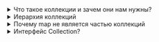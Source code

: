 <details><summary>Что такое коллекции и зачем они нам нужны?</summary>
    <p>Это структура данных, способная хранить в себе однотипные элементы, имеющая методы для обработки этих данных</p>
</details>

<details><summary>Иерархия коллекций</summary>
    <img src="https://highload.today/wp-content/uploads/2021/08/image8-3.png" width="70%">
</details>

<details><summary>Почему map не является частью коллекций</summary>
    <p>Разные структуры данных: List, Set, Queue - набор объектов одного типа. Map - набор пар Ключ-Значение</p>
    <p>List, Set, Queue имеют метод add, который принимает значение в качестве параметра для его добавления.<br>
    Map имеют метод put - который принимает параметры в виде ключ-значение для их добавления </p>
    <p>List, Set и Queue обеспечивают итерацию по значению, тогда как Map имеет 
        ключи для итерации, которые в конечном итоге представляют собой Set и Values as Collection.</p>
</details>

<details><summary>Интерфейс Collection?</summary>
    <p>Это обобщенный интерфейс служит основанием, на котором построен весь каркас коллекций, поскольку он должен быть реализован всеми классами коллекций.</p>
    <p>Collection расширяет интерфейс Iterable. Это означает, что все коллекции можно перебирать, организовав цикл for bach</p>
    <p>В интерфейсе Collection определяются основные методы, которые должны иметь все коллекции:<br>
    add, addAll, clear, contains, containsAll, equals, hashCode, isEmpty, iterator, remove, removeAll, retainAll, size, stream, toArray</p>
</details>